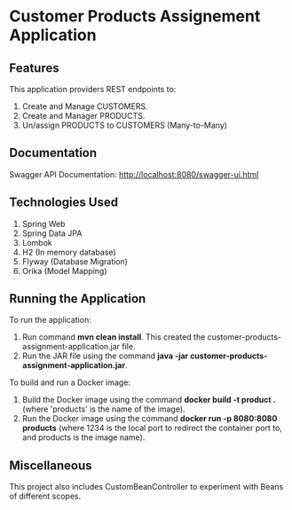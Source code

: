 <h1>Customer Products Assignement Application</h1>

<h2>Features</h2>
This application providers REST endpoints to:
    <ol>
        <li>Create and Manage CUSTOMERS.</li>
        <li>Create and Manager PRODUCTS.</li>
        <li>Un/assign PRODUCTS to CUSTOMERS (Many-to-Many)</li>
    </ol>

<h2>Documentation</h2>
Swagger API Documentation: <a href='http://localhost:8080/swagger-ui.html'>http://localhost:8080/swagger-ui.html</a>

<h2>Technologies Used</h2>
    <ol>
        <li>Spring Web</li>
        <li>Spring Data JPA</li>
        <li>Lombok</li>
        <li>H2 (In memory database)</li>
        <li>Flyway (Database Migration)</li>
        <li>Orika (Model Mapping)</li>
    </ol>
    
<h2>Running the Application</h2>
To run the application:
    <ol>
        <li> Run command <b>mvn clean install</b>. This created the customer-products-assignment-application.jar file.
        <li> Run the JAR file using the command <b>java -jar customer-products-assignment-application.jar</b>.
    </ol>
    
To build and run a Docker image:
    <ol>
        <li>Build the Docker image using the command <b>docker build -t product .</b> (where 'products' is the name of the image).</li>
        <li>Run the Docker image using the command <b>docker run -p 8080:8080 products</b> (where 1234 is the local port to redirect the container port to, and products is the image name).</li>
    </ol>
    
<h2>Miscellaneous</h2>
This project also includes CustomBeanController to experiment with Beans of different scopes. 